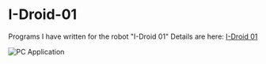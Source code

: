 # I-Droid-01
Programs I have written for the robot "I-Droid 01"
Details are here: [I-Droid 01](https://timsblogplace.blogspot.com/2020/12/i-droid-01.html)

![PC Application](https://lh3.googleusercontent.com/-mnOJx8cGZOQ/X-ixn4T4ERI/AAAAAAAAEV8/3DSa_RrZntkzR4S-09DXa_ccd3q_cuGdwCNcBGAsYHQ/s995/Tim%2527s_I-Droid_01Remote_Control.png)




